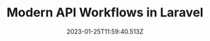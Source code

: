 ---
title: Modern API Workflows in Laravel
date: 2023-01-25T11:59:40.513Z
description: >-
    Over time your code gets more and more complicated, and new features are added each sprint. How can you scale your code base to achieve more, without making it harder to manage? In this talk I will walk you through the lessons learned from scaling code and teams successfully over the last 5 years.
link: https://eventy.io/speakers/JustSteveKing/talks/zqwwz/modern-api-workflow-in-laravel
event: Laracon EU, Lisbon - 2023
---